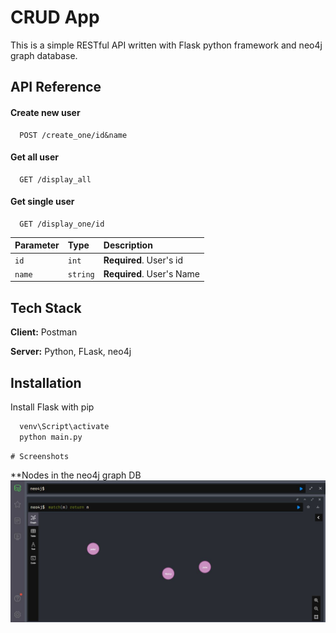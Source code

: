
# CRUD App

This is a simple RESTful API written with Flask python framework and neo4j graph database.

## API Reference

#### Create new user
```http
  POST /create_one/id&name
```
#### Get all user

```http
  GET /display_all
```

#### Get single user

```http
  GET /display_one/id
```



| Parameter | Type     | Description                |
| :-------- | :------- | :------------------------- |
| `id` | `int` | **Required**. User's id |
| `name` | `string` | **Required**. User's Name |


## Tech Stack

**Client:** Postman

**Server:** Python, FLask, neo4j


## Installation

Install Flask with pip

```bash
  venv\Script\activate
  python main.py
```
    # Screenshots
**Nodes in the neo4j graph DB
![](db.jpg)

